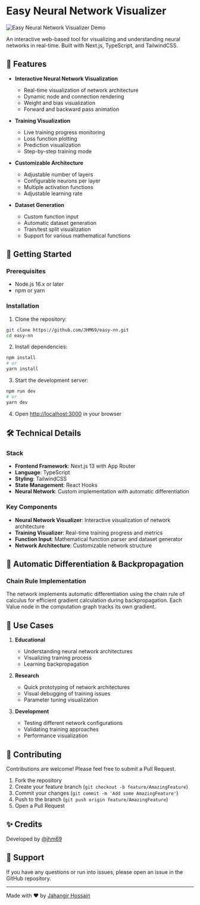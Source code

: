 # Easy Neural Network Visualizer

![Easy Neural Network Visualizer Demo](https://res.cloudinary.com/dkomxncer/image/upload/f_auto,q_auto/scr7tbamlhdhezjao9y9)

An interactive web-based tool for visualizing and understanding neural networks in real-time. Built with Next.js, TypeScript, and TailwindCSS.

## 🌟 Features

- **Interactive Neural Network Visualization**
  - Real-time visualization of network architecture
  - Dynamic node and connection rendering
  - Weight and bias visualization
  - Forward and backward pass animation

- **Training Visualization**
  - Live training progress monitoring
  - Loss function plotting
  - Prediction visualization
  - Step-by-step training mode

- **Customizable Architecture**
  - Adjustable number of layers
  - Configurable neurons per layer
  - Multiple activation functions
  - Adjustable learning rate

- **Dataset Generation**
  - Custom function input
  - Automatic dataset generation
  - Train/test split visualization
  - Support for various mathematical functions

## 🚀 Getting Started

### Prerequisites

- Node.js 16.x or later
- npm or yarn

### Installation

1. Clone the repository:
```bash
git clone https://github.com/JHM69/easy-nn.git
cd easy-nn
```

2. Install dependencies:
```bash
npm install
# or
yarn install
```

3. Start the development server:
```bash
npm run dev
# or
yarn dev
```

4. Open [http://localhost:3000](http://localhost:3000) in your browser

## 🛠️ Technical Details

### Stack
- **Frontend Framework**: Next.js 13 with App Router
- **Language**: TypeScript
- **Styling**: TailwindCSS
- **State Management**: React Hooks
- **Neural Network**: Custom implementation with automatic differentiation

### Key Components

- **Neural Network Visualizer**: Interactive visualization of network architecture
- **Training Visualizer**: Real-time training progress and metrics
- **Function Input**: Mathematical function parser and dataset generator
- **Network Architecture**: Customizable network structure

## 🧮 Automatic Differentiation & Backpropagation

### Chain Rule Implementation

The network implements automatic differentiation using the chain rule of calculus for efficient gradient calculation during backpropagation. Each Value node in the computation graph tracks its own gradient.

## 🎯 Use Cases

1. **Educational**
   - Understanding neural network architectures
   - Visualizing training process
   - Learning backpropagation

2. **Research**
   - Quick prototyping of network architectures
   - Visual debugging of training issues
   - Parameter tuning visualization

3. **Development**
   - Testing different network configurations
   - Validating training approaches
   - Performance visualization

## 🤝 Contributing

Contributions are welcome! Please feel free to submit a Pull Request.

1. Fork the repository
2. Create your feature branch (`git checkout -b feature/AmazingFeature`)
3. Commit your changes (`git commit -m 'Add some AmazingFeature'`)
4. Push to the branch (`git push origin feature/AmazingFeature`)
5. Open a Pull Request

## ✨ Credits

Developed by [@jhm69](https://github.com/JHM69)

## 🤔 Support

If you have any questions or run into issues, please open an issue in the GitHub repository.

---

Made with ❤️ by [Jahangir Hossain](https://github.com/JHM69)

